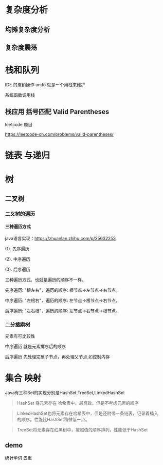 # 复杂度分析


## 均摊复杂度分析

## 复杂度震荡

# 栈和队列

IDE 的撤销操作 undo 就是一个用栈来维护

系统函数调用栈

## 栈应用 括号匹配 Valid Parentheses

leetcode 题目

https://leetcode-cn.com/problems/valid-parentheses/


# 链表 与递归


# 树

## 二叉树

### 二叉树的遍历

#### 三种遍历方式

java语言实现：https://zhuanlan.zhihu.com/p/25632253

(1). 先序遍历

(2). 中序遍历

(3). 后序遍历

三种遍历方式，也就是遍历的顺序不一样。

先序遍历: "根左右"，遍历的顺序: 根节点->左节点->右节点。

中序遍历: "左根右"，遍历的顺序: 左节点->根节点->右节点。

后序遍历: "左右根"，遍历的顺序: 左节点->右节点->根节点。


### 二分搜索树

元素有可比较性

中序遍历 就是元素排序后的顺序

后序遍历 先处理完孩子节点，再处理父节点,如控制内存


# 集合 映射

Java有三种Set的实现分别是HashSet,TreeSet,LinkedHashSet

>HashSet 将元素存在 哈希表中，最高效，但是不考虑元素的顺序

>LinkedHashSet也将元素存在哈希表中，但是还附带一条链表，记录着插入的顺序。性能比HashSet稍微低一点。

>TreeSet将元素存在红黑树中，按照值的顺序排列，性能低于HashSet


## demo 

统计单词 去重




